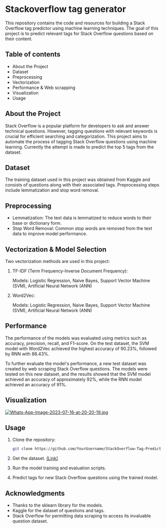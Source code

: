 # Stackoverflow tag generator

This repository contains the code and resources for building a Stack Overflow tag predictor using machine learning techniques. The goal of this project is to predict relevant tags for Stack Overflow questions based on their content.

## Table of contents
   - About the Project
   - Dataset
   - Preprocessing
   - Vectorization
   - Performance & Web scrapping
   - Visualization
   - Usage

## About the Project
Stack Overflow is a popular platform for developers to ask and answer technical questions. However, tagging questions with relevant keywords is crucial for efficient searching and categorization. This project aims to automate the process of tagging Stack Overflow questions using machine learning. Currently the attempt is made to predict the top 5 tags from the dataset.

## Dataset
The training dataset used in this project was obtained from Kaggle and consists of questions along with their associated tags. Preprocessing steps include lemmatization and stop word removal.

## Preprocessing
- Lemmatization: The text data is lemmatized to reduce words to their base or dictionary form.
- Stop Word Removal: Common stop words are removed from the text data to improve model performance.

## Vectorization & Model Selection
Two vectorization methods are used in this project:

   1. TF-IDF (Term Frequency-Inverse Document Frequency):
      
      Models: Logistic Regression, Naive Bayes, Support Vector Machine (SVM), Artificial Neural Network (ANN)

   2. Word2Vec:
   
      Models: Logistic Regression, Naive Bayes, Support Vector Machine (SVM), Artificial Neural Network (ANN)
      
   


## Performance

The performance of the models was evaluated using metrics such as accuracy, precision, recall, and F1-score. On the test dataset, the SVM model with Word2Vec achieved the highest accuracy of 90.23%, followed by RNN with 88.43%.

To further evaluate the model's performance, a new test dataset was created by web scraping Stack Overflow questions. The models were tested on this new dataset, and the results showed that the SVM model achieved an accuracy of approximately 92%, while the RNN model achieved an accuracy of 91%.

## Visualization
[![Whats-App-Image-2023-07-16-at-20-20-19.jpg](https://i.postimg.cc/fTkFsW4J/Whats-App-Image-2023-07-16-at-20-20-19.jpg)](https://postimg.cc/6yJzLXpX)
## Usage
1. Clone the repository:
   ```bash
   git clone https://github.com/YourUsername/StackOverflow-Tag-Predictor.git

2. Get the dataset. [(Link)](https://www.kaggle.com/datasets/stackoverflow/stacksample)

3. Run the model training and evaluation scripts.

4. Predict tags for new Stack Overflow questions using the trained model.

## Acknowledgments
- Thanks to the sklearn library for the models.
- Kaggle for the dataset of questions and tags.
- Stack Overflow for permitting data scraping to access its invaluable question dataset.


